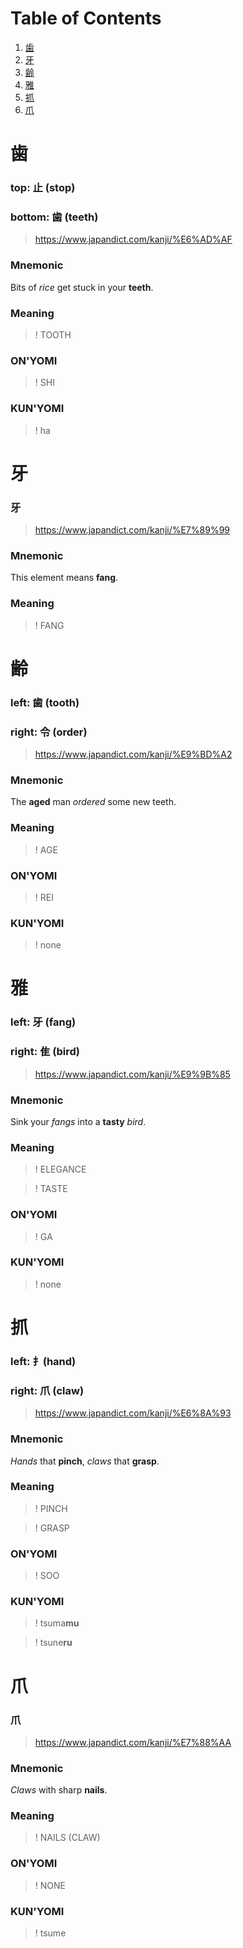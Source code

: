 # Table of Contents

1. [歯](#歯)
2. [牙](#牙)
3. [齢](#齢)
4. [雅](#雅)
5. [抓](#抓)
6. [爪](#爪)


# 歯
### top: 止 (stop)
### bottom: 歯 (teeth)
> https://www.japandict.com/kanji/%E6%AD%AF

### Mnemonic
Bits of _rice_ get stuck in your **teeth**.

### Meaning
>! TOOTH

### ON'YOMI
>! SHI

### KUN'YOMI
>! ha


# 牙
### 牙
> https://www.japandict.com/kanji/%E7%89%99

### Mnemonic
This element means **fang**.

### Meaning
>! FANG


# 齢
### left: 歯 (tooth)
### right: 令 (order)
> https://www.japandict.com/kanji/%E9%BD%A2

### Mnemonic
The **aged** man _ordered_ some new teeth.

### Meaning
>! AGE

### ON'YOMI
>! REI

### KUN'YOMI
>! none


# 雅
### left: 牙 (fang)
### right: 隹 (bird)
> https://www.japandict.com/kanji/%E9%9B%85

### Mnemonic
Sink your _fangs_ into a **tasty** _bird_.

### Meaning
>! ELEGANCE

>! TASTE

### ON'YOMI
>! GA

### KUN'YOMI
>! none


# 抓
### left: 扌(hand)
### right: 爪 (claw)
> https://www.japandict.com/kanji/%E6%8A%93

### Mnemonic
_Hands_ that **pinch**, _claws_ that **grasp**.

### Meaning
>! PINCH

>! GRASP

### ON'YOMI
>! SOO

### KUN'YOMI
>! tsuma**mu**

>! tsune**ru**


# 爪
### 爪
> https://www.japandict.com/kanji/%E7%88%AA

### Mnemonic
_Claws_ with sharp **nails**.

### Meaning
>! NAILS (CLAW)

### ON'YOMI
>! NONE

### KUN'YOMI
>! tsume
